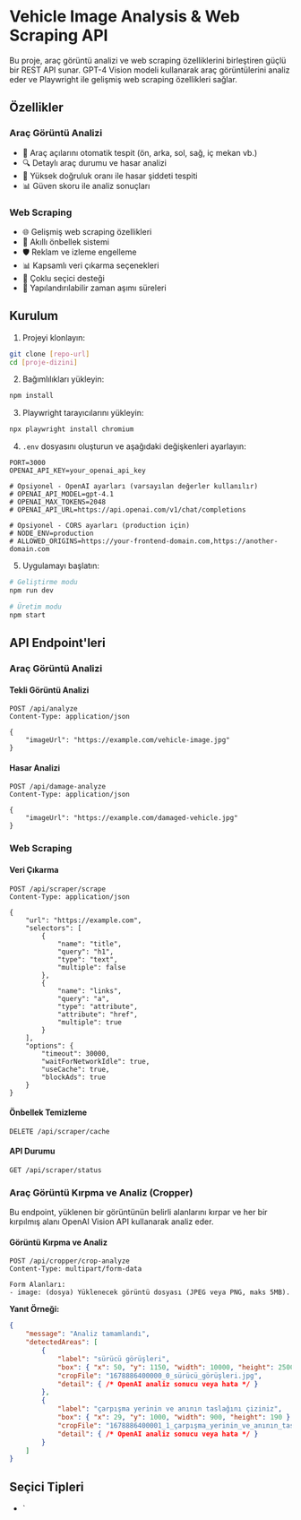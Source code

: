 # Vehicle Image Analysis & Web Scraping API

Bu proje, araç görüntü analizi ve web scraping özelliklerini birleştiren güçlü bir REST API sunar. GPT-4 Vision modeli kullanarak araç görüntülerini analiz eder ve Playwright ile gelişmiş web scraping özellikleri sağlar.

## Özellikler

### Araç Görüntü Analizi
- 🚗 Araç açılarını otomatik tespit (ön, arka, sol, sağ, iç mekan vb.)
- 🔍 Detaylı araç durumu ve hasar analizi
- 🎯 Yüksek doğruluk oranı ile hasar şiddeti tespiti
- 📊 Güven skoru ile analiz sonuçları

### Web Scraping
- 🌐 Gelişmiş web scraping özellikleri
- 🔄 Akıllı önbellek sistemi
- 🛡️ Reklam ve izleme engelleme
- 📊 Kapsamlı veri çıkarma seçenekleri
- 🧩 Çoklu seçici desteği
- 📡 Yapılandırılabilir zaman aşımı süreleri

## Kurulum

1. Projeyi klonlayın:
```bash
git clone [repo-url]
cd [proje-dizini]
```

2. Bağımlılıkları yükleyin:
```bash
npm install
```

3. Playwright tarayıcılarını yükleyin:
```bash
npx playwright install chromium
```

4. `.env` dosyasını oluşturun ve aşağıdaki değişkenleri ayarlayın:
```env
PORT=3000
OPENAI_API_KEY=your_openai_api_key

# Opsiyonel - OpenAI ayarları (varsayılan değerler kullanılır)
# OPENAI_API_MODEL=gpt-4.1
# OPENAI_MAX_TOKENS=2048
# OPENAI_API_URL=https://api.openai.com/v1/chat/completions

# Opsiyonel - CORS ayarları (production için)
# NODE_ENV=production
# ALLOWED_ORIGINS=https://your-frontend-domain.com,https://another-domain.com
```

5. Uygulamayı başlatın:
```bash
# Geliştirme modu
npm run dev

# Üretim modu
npm start
```

## API Endpoint'leri

### Araç Görüntü Analizi

#### Tekli Görüntü Analizi
```http
POST /api/analyze
Content-Type: application/json

{
    "imageUrl": "https://example.com/vehicle-image.jpg"
}
```

#### Hasar Analizi
```http
POST /api/damage-analyze
Content-Type: application/json

{
    "imageUrl": "https://example.com/damaged-vehicle.jpg"
}
```

### Web Scraping

#### Veri Çıkarma
```http
POST /api/scraper/scrape
Content-Type: application/json

{
    "url": "https://example.com",
    "selectors": [
        {
            "name": "title",
            "query": "h1",
            "type": "text",
            "multiple": false
        },
        {
            "name": "links",
            "query": "a",
            "type": "attribute",
            "attribute": "href",
            "multiple": true
        }
    ],
    "options": {
        "timeout": 30000,
        "waitForNetworkIdle": true,
        "useCache": true,
        "blockAds": true
    }
}
```

#### Önbellek Temizleme
```http
DELETE /api/scraper/cache
```

#### API Durumu
```http
GET /api/scraper/status
```

### Araç Görüntü Kırpma ve Analiz (Cropper)

Bu endpoint, yüklenen bir görüntünün belirli alanlarını kırpar ve her bir kırpılmış alanı OpenAI Vision API kullanarak analiz eder.

#### Görüntü Kırpma ve Analiz
```http
POST /api/cropper/crop-analyze
Content-Type: multipart/form-data

Form Alanları:
- image: (dosya) Yüklenecek görüntü dosyası (JPEG veya PNG, maks 5MB).
```

**Yanıt Örneği:**
```json
{
    "message": "Analiz tamamlandı",
    "detectedAreas": [
        {
            "label": "sürücü görüşleri",
            "box": { "x": 50, "y": 1150, "width": 10000, "height": 2500 },
            "cropFile": "1678886400000_0_sürücü_görüşleri.jpg",
            "detail": { /* OpenAI analiz sonucu veya hata */ }
        },
        {
            "label": "çarpışma yerinin ve anının taslağını çiziniz",
            "box": { "x": 29, "y": 1000, "width": 900, "height": 190 },
            "cropFile": "1678886400001_1_çarpışma_yerinin_ve_anının_taslağını_çiziniz.jpg",
            "detail": { /* OpenAI analiz sonucu veya hata */ }
        }
    ]
}
```

## Seçici Tipleri

- `